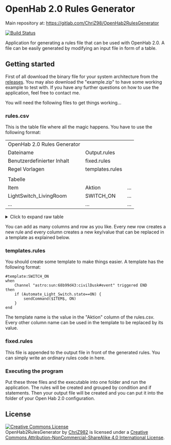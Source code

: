 # OpenHab 2.0 Rules Generator

Main repository at: https://gitlab.com/ChriZ98/OpenHab2RulesGenerator

[![Build Status](https://travis-ci.org/ChriZ982/OpenHab2RulesGenerator.svg?branch=master)](https://travis-ci.org/ChriZ982/OpenHab2RulesGenerator)

Application for generating a rules file that can be used with OpenHab 2.0. A file can be easily generated by modifying an input file in form of a table.


## Getting started ##
First of all download the binary file for your system architecture from the [releases](https://github.com/ChriZ982/OpenHab2RulesGenerator/releases). You may also download the "example.zip" to have some working example to test with. If you have any further questions on how to use the application, feel free to contact me.

You will need the following files to get things working...

### rules.csv ###

This is the table file where all the magic happens. You have to use the following format:

<table>
    <tr>
        <td>OpenHab 2.0 Rules Generator</td>
        <td></td>
        <td></td>
    </tr>
    <tr>
        <td>Dateiname</td>
        <td>Output.rules</td>
        <td></td>
    </tr>
    <tr>
        <td>Benutzerdefinierter Inhalt</td>
        <td>fixed.rules</td>
        <td></td>
    </tr>
    <tr>
        <td>Regel Vorlagen</td>
        <td>templates.rules</td>
        <td></td>
    </tr>
    <tr>
        <td></td>
        <td></td>
        <td></td>
    </tr>
    <tr>
        <td>Tabelle</td>
        <td></td>
        <td></td>
    </tr>
    <tr>
        <td>Item</td>
        <td>Aktion</td>
        <td>...</td>
    </tr>
    <tr>
        <td>LightSwitch_LivingRoom</td>
        <td>SWITCH_ON</td>
        <td>...</td>
    </tr>
    <tr>
        <td>...</td>
        <td>...</td>
        <td>...</td>
    </tr>
</table>


<details>
  <summary>Click to expand raw table</summary>
  <pre style="display:block">
OpenHab 2.0 Rules Generator; 
Dateiname;Output.rules   
Benutzerdefinierter Inhalt;fixed.rules
Regel Vorlagen;templates.rules
;
Tabelle;
Item;Aktion
LightSwitch_LivingRoom;SWITCH_ON
  </pre>
</details>


You can add as many columns and row as you like. Every new row creates a new rule and every column creates a new key/value that can be replaced in a template as explained below.

### templates.rules ###

You should create some template to make things easier. A template has the following format:

```
#template:SWITCH_ON   
when   
	Channel "astro:sun:68b99d43:civilDusk#event" triggered END   
then   
	if (Automate_Light_Switch.state==ON) {   
		sendCommand($ITEM$, ON)   
	}   
end
```

The template name is the value in the "Aktion" column of the rules.csv. Every other column name can be used in the template to be replaced by its value.

### fixed.rules ###

This file is appended to the output file in front of the generated rules. You can simply write an ordinary rules code in here.

### Executing the program ###

Put these three files and the executable into one folder and run the application. The rules will be created and grouped by condition and if statements. Then your output file will be created and you can put it into the folder of your Open Hab 2.0 configuration.


## License ##
<a rel="license" href="http://creativecommons.org/licenses/by-nc-sa/4.0/"><img alt="Creative Commons License" style="border-width:0" src="https://i.creativecommons.org/l/by-nc-sa/4.0/88x31.png" /></a><br /><span xmlns:dct="http://purl.org/dc/terms/" href="http://purl.org/dc/dcmitype/Text" property="dct:title" rel="dct:type">OpenHab2RulesGenerator</span> by <a xmlns:cc="http://creativecommons.org/ns#" href="https://github.com/ChriZ982" property="cc:attributionName" rel="cc:attributionURL">ChriZ982</a> is licensed under a <a rel="license" href="http://creativecommons.org/licenses/by-nc-sa/4.0/">Creative Commons Attribution-NonCommercial-ShareAlike 4.0 International License</a>.
